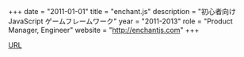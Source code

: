 +++
date = "2011-01-01"
title = "enchant.js"
description = "初心者向け JavaScript ゲームフレームワーク"
year = "2011-2013"
role = "Product Manager, Engineer"
website = "http://enchantjs.com"
+++

[URL](http://enchantjs.com)